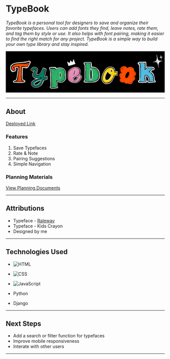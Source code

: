  # TypeBook

_TypeBook is a personal tool for designers to save and organize their favorite typefaces. Users can add fonts they find, leave notes, rate them, and tag them by style or use. It also helps with font pairing, making it easier to find the right match for any project. TypeBook is a simple way to build your own type library and stay inspired._


![Screenshot or Logo](/main_app/static/images/TypeBook.png)  

----------

## About


[Deployed Link]()

### Features

1. Save Typefaces
2. Rate & Note
3. Pairing Suggestions
4. Simple Navigation

### Planning Materials

[View Planning Documents](https://trello.com/b/m9SWMsQF/typebook)

----------

## Attributions

- Typeface - [Raleway](https://fonts.google.com/specimen/Raleway)
- Typeface - Kids Crayon
- Designed by me


----------

## Technologies Used

- ![HTML](https://img.shields.io/badge/-HTML-E34F26?logo=html5&logoColor=white&style=flat-square)  
- ![CSS](https://img.shields.io/badge/-CSS-1572B6?logo=css3&logoColor=white&style=flat-square)  
- ![JavaScript](https://img.shields.io/badge/-JavaScript-F7DF1E?logo=javascript&logoColor=black&style=flat-square)

- Python
- Django


----------

## Next Steps

- Add a search or filter function for typefaces
- Improve mobile responsiveness
- Interate with other users
----------